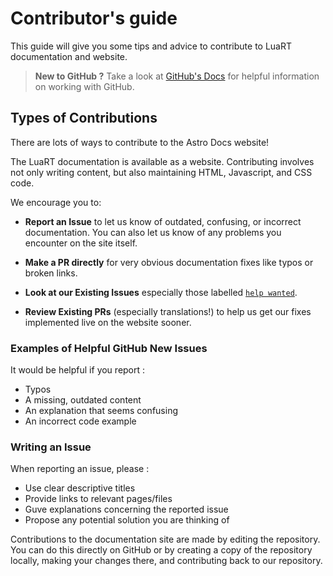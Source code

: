 # Contributor's guide

This guide will give you some tips and advice to contribute to LuaRT documentation and website.

> **New to GitHub ?**
> Take a look at [GitHub's Docs](https://docs.github.com/en/get-started/quickstart/hello-world) for helpful information on working with GitHub.

## Types of Contributions

There are lots of ways to contribute to the Astro Docs website! 

The LuaRT documentation is available as a website. 
Contributing involves not only writing content, but also maintaining HTML, Javascript, and CSS code.

We encourage you to:

- **Report an Issue** to let us know of outdated, confusing, or incorrect documentation. You can also let us know of any problems you encounter on the site itself.

- **Make a PR directly** for very obvious documentation fixes like typos or broken links.

- **Look at our Existing Issues** especially those labelled [`help wanted`](https://github.com/samyeyo/LuaRT-documentation/issues?q=is:open+is:issue+label:%22help+wanted%22).
- **Review Existing PRs** (especially translations!) to help us get our fixes implemented live on the website sooner.

### Examples of Helpful GitHub New Issues

It would be helpful if you report :

- Typos
- A missing, outdated content
- An explanation that seems confusing
- An incorrect code example

### Writing an Issue

When reporting an issue, please :
- Use clear descriptive titles
- Provide links to relevant pages/files
- Guve explanations concerning the reported issue
- Propose any potential solution you are thinking of

Contributions to the documentation site are made by editing the repository.
You can do this directly on GitHub or by creating a copy of the repository locally, making your changes there, and contributing back to our repository.

